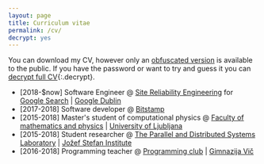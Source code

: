 ```yaml
---
layout: page
title: Curriculum vitae
permalink: /cv/
decrypt: yes
---
```


You can download my CV, however only an
[obfuscated version]({{"assets/docs/maks_kolman_redacted_cv.pdf"|relative_url}})
is available to the public. If you have the password or want to try and guess it you can
[decrypt full CV]({{"assets/docs/maks_kolman_full_cv.pdf.aes"|relative_url}}){:.decrypt}.

* [2018-$now] Software Engineer @ [Site Reliability Engineering](https://landing.google.com/sre/) for [Google Search](https://www.google.com) \| [Google Dublin](https://careers.google.com/locations/dublin/)
* [2017-2018] Software developer @ [Bitstamp](https://bitstamp.net)
* [2015-2018] Master's student of computational physics @ [Faculty of mathematics and physics](https://www.fmf.uni-lj.si) \| [University of Ljubljana](https://www.uni-lj.si)
* [2015-2018] Student researcher @ [The Parallel and Distributed Systems Laboratory](http://e6.ijs.si) \| [Jožef Stefan Institute](https://www.ijs.si)
* [2016-2018] Programming teacher @ [Programming club](http://prog.gimvic.org) \| [Gimnazija Vič](https://www.gimvic.org)
